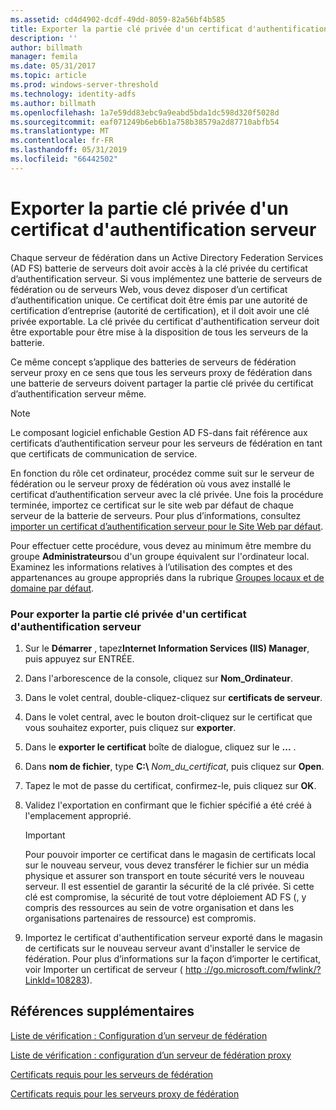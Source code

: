 ```yaml
---
ms.assetid: cd4d4902-dcdf-49dd-8059-82a56bf4b585
title: Exporter la partie clé privée d'un certificat d'authentification serveur
description: ''
author: billmath
manager: femila
ms.date: 05/31/2017
ms.topic: article
ms.prod: windows-server-threshold
ms.technology: identity-adfs
ms.author: billmath
ms.openlocfilehash: 1a7e59dd83ebc9a9eabd5bda1dc598d320f5028d
ms.sourcegitcommit: eaf071249b6eb6b1a758b38579a2d87710abfb54
ms.translationtype: MT
ms.contentlocale: fr-FR
ms.lasthandoff: 05/31/2019
ms.locfileid: "66442502"
---
```

# <a name="export-the-private-key-portion-of-a-server-authentication-certificate"></a>Exporter la partie clé privée d'un certificat d'authentification serveur

Chaque serveur de fédération dans un Active Directory Federation Services \(AD FS\) batterie de serveurs doit avoir accès à la clé privée du certificat d’authentification serveur. Si vous implémentez une batterie de serveurs de fédération ou de serveurs Web, vous devez disposer d’un certificat d’authentification unique. Ce certificat doit être émis par une autorité de certification d’entreprise \(autorité de certification\), et il doit avoir une clé privée exportable. La clé privée du certificat d'authentification serveur doit être exportable pour être mise à la disposition de tous les serveurs de la batterie.  
  
Ce même concept s’applique des batteries de serveurs de fédération serveur proxy en ce sens que tous les serveurs proxy de fédération dans une batterie de serveurs doivent partager la partie clé privée du certificat d’authentification serveur même.  
  
> [!NOTE]  
> Le composant logiciel enfichable Gestion AD FS\-dans fait référence aux certificats d’authentification serveur pour les serveurs de fédération en tant que certificats de communication de service.  
  
En fonction du rôle cet ordinateur, procédez comme suit sur le serveur de fédération ou le serveur proxy de fédération où vous avez installé le certificat d’authentification serveur avec la clé privée. Une fois la procédure terminée, importez ce certificat sur le site web par défaut de chaque serveur de la batterie de serveurs. Pour plus d’informations, consultez [importer un certificat d’authentification serveur pour le Site Web par défaut](Import-a-Server-Authentication-Certificate-to-the-Default-Web-Site.md).  
  
Pour effectuer cette procédure, vous devez au minimum être membre du groupe **Administrateurs**ou d'un groupe équivalent sur l'ordinateur local.  Examinez les informations relatives à l’utilisation des comptes et des appartenances au groupe appropriés dans la rubrique [Groupes locaux et de domaine par défaut](https://go.microsoft.com/fwlink/?LinkId=83477).   
  
### <a name="to-export-the-private-key-portion-of-a-server-authentication-certificate"></a>Pour exporter la partie clé privée d'un certificat d'authentification serveur  
  
1. Sur le **Démarrer** , tapez**Internet Information Services \(IIS\) Manager**, puis appuyez sur ENTRÉE.  
  
2. Dans l'arborescence de la console, cliquez sur **Nom_Ordinateur**.  
  
3. Dans le volet central, double-cliquez\-cliquez sur **certificats de serveur**.  
  
4. Dans le volet central, avec le bouton droit\-cliquez sur le certificat que vous souhaitez exporter, puis cliquez sur **exporter**.  
  
5. Dans le **exporter le certificat** boîte de dialogue, cliquez sur le **...** .  
  
6. Dans **nom de fichier**, type **C:\\** <em>Nom_du_certificat</em>, puis cliquez sur **Open**.  
  
7. Tapez le mot de passe du certificat, confirmez-le, puis cliquez sur **OK**.  
  
8. Validez l'exportation en confirmant que le fichier spécifié a été créé à l'emplacement approprié.  
  
   > [!IMPORTANT]  
   > Pour pouvoir importer ce certificat dans le magasin de certificats local sur le nouveau serveur, vous devez transférer le fichier sur un média physique et assurer son transport en toute sécurité vers le nouveau serveur. Il est essentiel de garantir la sécurité de la clé privée. Si cette clé est compromise, la sécurité de tout votre déploiement AD FS \(, y compris des ressources au sein de votre organisation et dans les organisations partenaires de ressource\) est compromis.  
  
9. Importez le certificat d'authentification serveur exporté dans le magasin de certificats sur le nouveau serveur avant d'installer le service de fédération. Pour plus d’informations sur la façon d’importer le certificat, voir Importer un certificat de serveur \( [http :\/\/go.microsoft.com\/fwlink\/? LinkId\=108283](https://go.microsoft.com/fwlink/?LinkId=108283)\).  
  
## <a name="additional-references"></a>Références supplémentaires  
[Liste de vérification : Configuration d’un serveur de fédération](Checklist--Setting-Up-a-Federation-Server.md)  
  
[Liste de vérification : configuration d’un serveur de fédération proxy](Checklist--Setting-Up-a-Federation-Server-Proxy.md)  
  
[Certificats requis pour les serveurs de fédération](https://technet.microsoft.com/library/dd807040.aspx)  
  
[Certificats requis pour les serveurs proxy de fédération](https://technet.microsoft.com/library/dd807054.aspx)  
  

